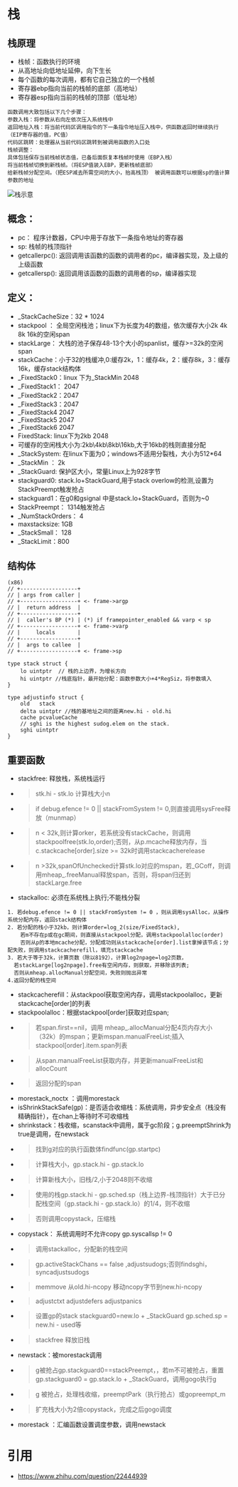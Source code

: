 # 栈
## 栈原理
- 栈帧：函数执行的环境
- 从高地址向低地址延伸，向下生长
- 每个函数的每次调用，都有它自己独立的一个栈帧
- 寄存器ebp指向当前的栈帧的底部（高地址）
- 寄存器esp指向当前的栈帧的顶部（低址地）
```
函数调用大致包括以下几个步骤：
参数入栈：将参数从右向左依次压入系统栈中
返回地址入栈：将当前代码区调用指令的下一条指令地址压入栈中，供函数返回时继续执行（EIP寄存器的值，PC值）
代码区跳转：处理器从当前代码区跳转到被调用函数的入口处
栈帧调整：
具体包括保存当前栈帧状态值，已备后面恢复本栈帧时使用（EBP入栈）
将当前栈帧切换到新栈帧。（将ESP值装入EBP，更新栈帧底部）
给新栈帧分配空间。（把ESP减去所需空间的大小，抬高栈顶） 被调用函数可以根据sp的值计算参数的地址
```
![栈示意](https://pic2.zhimg.com/1314ce0c49d0a1e2800e23ca3d5cdd75_r.jpg?source=1940ef5c)

## 概念：
- pc： 程序计数器，CPU中用于存放下一条指令地址的寄存器
- sp: 栈帧的栈顶指针
- getcallerpc(): 返回调用该函数的函数的调用者的pc，编译器实现，及上级的上级函数
- getcallersp(): 返回调用该函数的函数的调用者的sp，编译器实现
## 定义：
- _StackCacheSize：32 * 1024
- stackpool ： 全局空闲栈池；linux下为长度为4的数组，依次缓存大小2k 4k 8k 16k的空闲span
- stackLarge： 大栈的池子保存48-13个大小的spanlist，缓存>=32k的空闲span
- stackCache：小于32的栈缓冲,0:缓存2k，1：缓存4k，2：缓存8k，3：缓存16k，缓存stack结构体
- _FixedStack0：linux 下为_StackMin 2048
- _FixedStack1： 2047
- _FixedStack2：2047
- _FixedStack3：2047
- _FixedStack4 2047
- _FixedStack5 2047
- _FixedStack6 2047
- FixedStack: linux下为2kb 2048
- 可缓存的空闲栈大小为:2kb\4kb\8kb\16kb,大于16kb的栈则直接分配
- _StackSystem: 在linux下面为0；windows不适用分裂栈，大小为512*64
- _StackMin ： 2k
- _StackGuard: 保护区大小，常量Linux上为928字节
- stackguard0: stack.lo+StackGuard,用于stack overlow的检测,设置为StackPreempt触发抢占
- stackguard1：在g0和gsignal 中是stack.lo+StackGuard，否则为~0
- StackPreempt： 1314触发抢占
- _NumStackOrders： 4
- maxstacksize: 1GB
- _StackSmall： 128
- _StackLimit：800

## 结构体
```
(x86)
// +------------------+
// | args from caller |
// +------------------+ <- frame->argp
// |  return address  |
// +------------------+
// |  caller's BP (*) | (*) if framepointer_enabled && varp < sp
// +------------------+ <- frame->varp
// |     locals       |
// +------------------+
// |  args to callee  |
// +------------------+ <- frame->sp

type stack struct {
	lo uintptr  // 栈的上边界，为增长方向
	hi uintptr //栈底指针，最开始分配：函数参数大小+4*RegSiz，将参数填入 
}

type adjustinfo struct {
	old   stack
	delta uintptr //栈的基地址之间的距离new.hi - old.hi
	cache pcvalueCache
	// sghi is the highest sudog.elem on the stack.
	sghi uintptr
}
```
## 重要函数
- stackfree: 释放栈，系统栈运行
- > stk.hi - stk.lo 计算栈大小n
- > if debug.efence != 0 || stackFromSystem != 0,则直接调用sysFree释放（munmap）
- > n < 32k,则计算orker，若系统没有stackCache，则调用stackpoolfree(stk.lo,order);否则，从p.mcache释放内存，当c.stackcache[order].size >= 32k时调用stackcacherelease
- > n >32k,spanOfUnchecked计算stk.lo对应的mspan，若_GCoff，则调用mheap_.freeManual释放span，否则，将span归还到stackLarge.free
- stackalloc: 必须在系统栈上执行;不能栈分裂
```
1. 若debug.efence != 0 || stackFromSystem != 0 ，则从调用sysAlloc，从操作系统分配内存，返回stack结构体
2. 若分配的栈小于32kb，则计算order=log_2(size/FixedStack),
    若m不存在p或在gc期间，则直接从stackpool分配，调用stackpoolalloc(order)
    否则从p的本地mcache分配，分配成功则从stackcache[order].list拿掉该节点；分配失败，则调用stackcacherefill，填充stackcache
3. 若大于等于32k，计算页数（除以8192），计算log2npage=log2页数，
  若stackLarge[log2npage].free有空闲内存，则获取，并移除该列表;
  否则从mheap.allocManual分配空间，失败则抛出异常
4.返回分配的栈空间
```
- stackcacherefill：从stackpool获取空闲内存，调用stackpoolalloc，更新stackcache[order]的列表
- stackpoolalloc：根据stackpool[order]获取对应span;
- > 若span.first==nil，调用 mheap_.allocManual分配4页内存大小（32k）的mspan；更新mspan.manualFreeList;插入stackpool[order].item.span列表
- > 从span.manualFreeList获取内存，并更新manualFreeList和allocCount
- > 返回分配的span
- morestack_noctx ：调用morestack
- isShrinkStackSafe(gp)：是否适合收缩栈：系统调用，异步安全点（栈没有精确指针），在chan上等待时不可收缩栈
- shrinkstack：栈收缩，scanstack中调用，属于gc阶段；g.preemptShrink为true是调用，在newstack
- > 找到g对应的执行函数体findfunc(gp.startpc)
- > 计算栈大小，gp.stack.hi - gp.stack.lo
- > 计算新栈大小，旧栈/2,小于2048则不收缩
- > 使用的栈gp.stack.hi - gp.sched.sp（栈上边界-栈顶指针）大于已分配栈空间（gp.stack.hi - gp.stack.lo）的1/4，则不收缩
- > 否则调用copystack，压缩栈
- copystack： 系统调用时不允许copy  gp.syscallsp != 0 
- > 调用stackalloc，分配新的栈空间
- > gp.activeStackChans ==  false ,adjustsudogs;否则findsghi，syncadjustsudogs
- > memmove 从old.hi-ncopy 移动ncopy字节到new.hi-ncopy
- > adjustctxt adjustdefers adjustpanics
- > 设置gp的stack stackguard0=new.lo + _StackGuard  gp.sched.sp = new.hi - used等
- > stackfree 释放旧栈
- newstack：被morestack调用
- > g被抢占gp.stackguard0==stackPreempt，，若m不可被抢占，重置gp.stackguard0 = gp.stack.lo + _StackGuard，调用gogo执行g
- > g 被抢占，处理栈收缩，preemptPark（执行抢占）或gopreempt_m
- > 扩充栈大小为2倍copystack，完成之后gogo调度
- morestack ：汇编函数设置调度参数，调用newstack
# 引用
- https://www.zhihu.com/question/22444939
